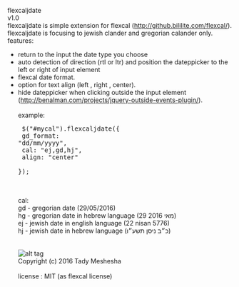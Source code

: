 flexcaljdate <br>
v1.0<br>
flexcaljdate is simple extension for flexcal (http://github.bililite.com/flexcal/).<br>
flexcaljdate is focusing to jewish clander and gregorian calander only.<br>
features:<br>
  - return to the input the date type you choose
  - auto detection of direction (rtl or ltr) and position the dateppicker to the left or right of input element
  - flexcal date format.
  - option for text align (left , right , center).
  - hide dateppicker when clicking outside the input element (http://benalman.com/projects/jquery-outside-events-plugin/).
<br><br>
example:<br><pre>
	$("#mycal").flexcaljdate({ <br>
	 	gd_format: "dd/mm/yyyy", <br>
	       	cal:	"ej,gd,hj", <br>
	       	align: "center" <br>
	});</pre><br><br>
cal:<br>
  gd - gregorian date (29/05/2016)<br>
  hg - gregorian date in hebrew language (29 מאי 2016)<br>
  ej - jewish date in english language (22 nisan 5776)<br>
  hj - jewish date in hebrew language (כ״ב ניסן תשע״ו)<br>
<br><br>
![alt tag](<input type="text" id='mycal' vlue='hi'/>)<br/>
Copyright (c) 2016 Tady Meshesha
<br><br>
license : MIT  (as flexcal license)

